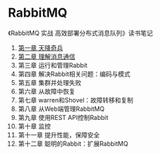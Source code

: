 # RabbitMQ
《RabbitMQ 实战 高效部署分布式消息队列》读书笔记

1. [第一章 天降奇兵](https://github.com/tangming579/rabbitmq-learn/blob/master/note/1-%E7%AC%AC%E4%B8%80%E7%AB%A0-%E5%A4%A9%E9%99%8D%E5%A5%87%E5%85%B5.md)
2. [第二章 理解消息通信](https://github.com/tangming579/rabbitmq-learn/blob/master/note/2-%E7%AC%AC%E4%BA%8C%E7%AB%A0%20%E7%90%86%E8%A7%A3%E6%B6%88%E6%81%AF%E9%80%9A%E4%BF%A1.md)
3. 第三章 运行和管理Rabbit
4. 第四章 解决Rabbit相关问题：编码与模式
5. 第五章 集群并处理失败
6. 第六章 从故障中恢复
7. 第七章 warren和Shovel：故障转移和复制
8. 第八章 从Web端管理RabbitMQ
9. 第九章 使用REST API控制Rabbit
10. 第十章 监控
11. 第十一章 提升性能，保障安全
12. 第十二章 聪明的Rabbit：扩展RabbitMQ